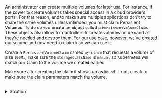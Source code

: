An administrator can create multiple volumes for later use. For instance, if the power to create volumes takes special access in a cloud providers portal. For that reason, and to make sure multiple applications don't try to share the same volumes unless intended, you must claim Persistent Volumes. To do so you create an object called a `PersistentVolumeClaim`. These objects also allow for controllers to create volumes on demand as they're needed and destroy them. For our use case, however, we've created our volume and now need to claim it so we can use it.

Create a `PersistentVolumeClaim` named `my-claim` that requests a volume of size `100Mi`, make sure the `storageClassName` is `manual` so Kubernetes will match our Claim to the volume we created earlier.

Make sure after creating the claim it shows up as `Bound`. If not, check to make sure the claim parameters match the volume.

<br>
<details><summary>Solution</summary>
<br>
Again, it's useful to start with K8s doc examples when kubectl doesn't have a create option. 

A good starting point: https://kubernetes.io/docs/tasks/configure-pod-container/configure-persistent-volume-storage/#create-a-persistentvolumeclaim

```plain
kubectl apply -f - <<EOF

apiVersion: v1
kind: PersistentVolumeClaim
metadata:
  name: my-claim #changed
spec:
  storageClassName: manual #important
  accessModes:
    - ReadWriteOnce
  resources:
    requests:
      storage: 100Mi #changed

EOF
```{{exec}}

</details>
